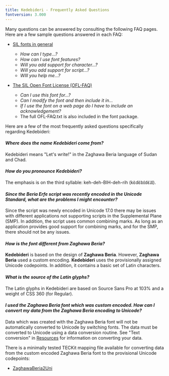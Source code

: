 ```yaml
---
title: Kedebideri - Frequently Asked Questions
fontversion: 3.000
---
```


Many questions can be answered by consulting the following FAQ pages. Here are a few sample questions answered in each FAQ:

- [SIL fonts in general](https://software.sil.org/fonts/faq)
    - *How can I type...?*
    - *How can I use font features?*
    - *Will you add support for character...?*
    - *Will you add support for script...?*
    - *WIll you help me...?*

- [The SIL Open Font License (OFL-FAQ)](https://scripts.sil.org/OFL-FAQ_web)
    - *Can I use this font for...?*
    - *Can I modify the font and then include it in...*
    - *If I use the font on a web page do I have to include an acknowledgement?*
    - The full OFL-FAQ.txt is also included in the font package.

Here are a few of the most frequently asked questions specifically regarding Kedebideri:

#### *Where does the name Kedebideri come from?*

Kedebideri means "Let's write!" in the Zaghawa Beria language of Sudan and Chad.

#### *How do you pronounce Kedebideri?*

The emphasis is on the third syllable: keh-deh-BIH-deh-rih (kɛ̀dɛ̀bɪ́dɛ́ɺɪ́).

#### *Since the Beria Erfe script was recently encoded in the Unicode Standard, what are the problems I might encounter?*

Since the script was newly encoded in Unicode 17.0 there may be issues with different applications not supporting scripts in the Supplemental Plane (SMP). In addition, the script uses common combining marks. As long as an application provides good support for combining marks, and for the SMP, there should not be any issues.

#### *How is the font different from Zaghawa Beria?*

**Kedebideri** is based on the design of **Zaghawa Beria**. However, **Zaghawa Beria** used a custom encoding. **Kedebideri** uses the provisionally assigned Unicode codepoints. In addition, it contains a basic set of Latin characters. 

#### *What is the source of the Latin glyphs?*

The Latin glyphs in Kedebideri are based on Source Sans Pro at 103% and a weight of CSS 360 (for Regular).

#### *I used the Zaghawa Beria font which was custom encoded. How can I convert my data from the Zaghawa Beria encoding to Unicode?*

Data which was created with the Zaghawa Beria font will not be automatically converted to Unicode by switching fonts. The data must be converted to Unicode using a data conversion routine. See "Text conversion" in [Resources](resources.md) for information on converting your data.

There is a minimally tested TECKit mapping file available for converting data from the custom encoded Zaghawa Beria font to the provisional Unicode codepoints:

- [ZaghawaBeria2Uni](https://github.com/silnrsi/wsresources/tree/master/scripts/BeriaErfe/legacy/zaghawa-beria/mappings)




